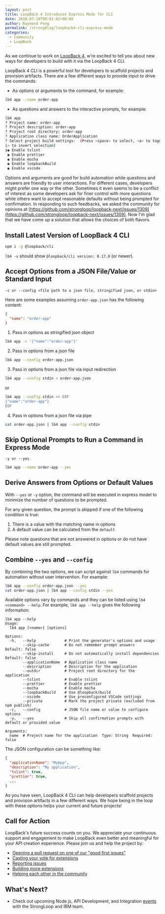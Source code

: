 ```yaml
---
layout: post
title: LoopBack 4 Introduces Express Mode for CLI 
date: 2018-07-18T00:01:01+00:00
author: Raymond Feng
permalink: /strongblog/loopback4-cli-express-mode
categories:
  - Community
  - LoopBack
---
```


As we continue to work on [LoopBack 4](http://v4.loopback.io/), w’re excited to tell you about new ways for developers to build with it via the LoopBack 4 CLI. 

LoopBack 4 CLI is a powerful tool for developers to scaffold projects and provision artifacts. There are a few different ways to provide input to drive the commands:

- As options or arguments to the command, for example:

```sh
lb4 app --name order-app
```

- As questions and answers to the interactive prompts, for example:

```sh
lb4 app
? Project name: order-app
? Project description: order-app
? Project root directory: order-app
? Application class name: OrderApplication
? Select project build settings:  (Press <space> to select, <a> to toggle all, <
i> to invert selection)
❯◉ Enable tslint
 ◉ Enable prettier
 ◉ Enable mocha
 ◉ Enable loopbackBuild
 ◉ Enable vscode
```

Options and arguments are good for build automation while questions and answers are friendly to user interactions. For different cases, developers might prefer one way or the other. Sometimes it even seems to be a conflict of interest as some developers ask for finer control with more questions while others want to accept reasonable defaults without being prompted for confirmation. In responding to such feedbacks, we asked the community for opinions at [https://github.com/strongloop/loopback-next/issues/1309](https://github.com/strongloop/loopback-next/issues/1309). Now I'm glad that we have come up a solution that allows the choices of both flavors.

## Install Latest Version of LoopBack 4 CLI

```sh
npm i -g @loopback/cli
```

`lb4 -v` should show `@loopback/cli version: 0.17.0` (or newer).

## Accept Options from a JSON File/Value or Standard Input

`-c or --config <file path to a json file, stringified json, or stdin>`

Here are some examples assuming `order-app.json` has the following content:

```json
{
  "name": "order-app"
}
```

1.  Pass in options as stringified json object

```sh
lb4 app -c '{"name":"order-app"}'
```

2.  Pass in options from a json file

```sh
lb4 app --config order-app.json
```

3.  Pass in options from a json file via input redirection

```sh
lb4 app --config stdin < order-app.json
```

or

```sh
lb4 app --config stdin << EOF
{"name":"order-app"}
EOF
```

4.  Pass in options from a json file via pipe

```sh
cat order-app.json | lb4 app --config stdin
```

## Skip Optional Prompts to Run a Command in Express Mode

`-y or --yes`

```sh
lb4 app --name order-app --yes
```

## Derive Answers from Options or Default Values

With `--yes` or `-y` option, the command will be executed in express model to minimize the number of questions to be prompted.

For any given question, the prompt is skipped if one of the following condition is true:

1.  There is a value with the matching name in options
2.  A default value can be calculated from the `default`

Please note questions that are not answered in options or do not have default values are still prompted.

## Combine `--yes` and `--config`

By combining the two options, we can script against `lb4` commands for automation without user intervention. For example:

```sh
lb4 app --config order-app.json --yes
cat order-app.json | lb4 app --config stdin --yes
```

Available options vary by commands and they can be listed using `lb4 <command> --help`. For example, `lb4 app --help` gives the following information:

```
lb4 app --help
Usage:
  lb4 app [<name>] [options]

Options:
  -h,   --help             # Print the generator's options and usage
        --skip-cache       # Do not remember prompt answers                                Default: false
        --skip-install     # Do not automatically install dependencies                     Default: false
        --applicationName  # Application class name
        --description      # Description for the application
        --outdir           # Project root directory for the application
        --tslint           # Enable tslint
        --prettier         # Enable prettier
        --mocha            # Enable mocha
        --loopbackBuild    # Use @loopback/build
        --vscode           # Use preconfigured VSCode settings
        --private          # Mark the project private (excluded from npm publish)
  -c,   --config           # JSON file name or value to configure options
  -y,   --yes              # Skip all confirmation prompts with default or provided value

Arguments:
  name  # Project name for the application  Type: String  Required: false
```

The JSON configuration can be something like:

```json
{
  "applicationName": "MyApp",
  "description": "My application",
  "tslint": true,
  "prettier": true,
  ...
}
```

As you have seen, LoopBack 4 CLI can help developers scaffold projects and provision artifacts in a few different ways. We hope being in the loop with these options helps your current and future projects!

## Call for Action

LoopBack's future success counts on you. We appreciate your continuous support and engagement to make LoopBack even better and meaningful for your API creation experience. Please join us and help the project by:

- [Opening a pull request on one of our "good first issues"](https://github.com/strongloop/loopback-next/labels/good%20first%20issue)
- [Casting your vote for extensions](https://github.com/strongloop/loopback-next/issues/512)
- [Reporting issues](https://github.com/strongloop/loopback-next/issues)
- [Building more extensions](https://github.com/strongloop/loopback-next/issues/647)
- [Helping each other in the community](https://groups.google.com/forum/#!forum/loopbackjs)

## What's Next?

- Check out upcoming Node.js, API Development, and Integration [events](https://strongloop.com/events/) with the StrongLoop and IBM team. 
